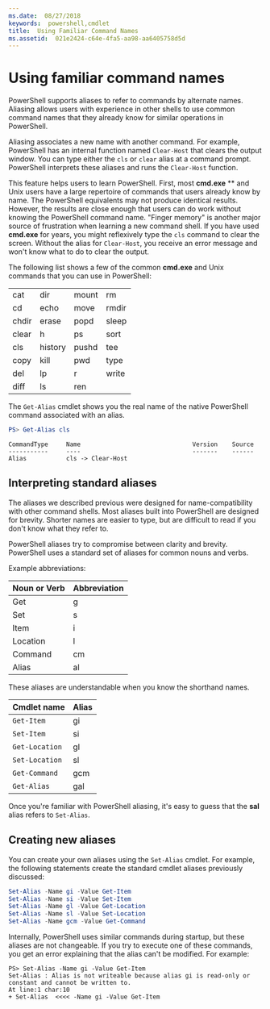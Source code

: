 ```yaml
---
ms.date:  08/27/2018
keywords:  powershell,cmdlet
title:  Using Familiar Command Names
ms.assetid:  021e2424-c64e-4fa5-aa98-aa6405758d5d
---
```


# Using familiar command names

PowerShell supports aliases to refer to commands by alternate names. Aliasing allows users with
experience in other shells to use common command names that they already know for similar
operations in PowerShell.

Aliasing associates a new name with another command. For example, PowerShell has an internal
function named `Clear-Host` that clears the output window. You can type either the `cls` or
`clear` alias at a command prompt. PowerShell interprets these aliases and runs the
`Clear-Host` function.

This feature helps users to learn PowerShell. First, most **cmd.exe** ** and Unix users have a large
repertoire of commands that users already know by name. The PowerShell equivalents may not produce
identical results. However, the results are close enough that users can do work without knowing the
PowerShell command name. "Finger memory" is another major source of frustration when learning a
new command shell. If you have used **cmd.exe**  for years, you might reflexively type the `cls` command
to clear the screen. Without the alias for `Clear-Host`, you receive an error message and won't
know what to do to clear the output.

The following list shows a few of the common **cmd.exe**  and Unix commands that you can use in
PowerShell:

|||||
|-|-|-|-|
|cat|dir|mount|rm|
|cd|echo|move|rmdir|
|chdir|erase|popd|sleep|
|clear|h|ps|sort|
|cls|history|pushd|tee|
|copy|kill|pwd|type|
|del|lp|r|write|
|diff|ls|ren||

The `Get-Alias` cmdlet shows you the real name of the native PowerShell command associated with an
alias.

```powershell
PS> Get-Alias cls
```

```Output
CommandType     Name                               Version    Source
-----------     ----                               -------    ------
Alias           cls -> Clear-Host
```

## Interpreting standard aliases

The aliases we described previous were designed for name-compatibility with other command shells.
Most aliases built into PowerShell are designed for brevity. Shorter names are easier to type, but
are difficult to read if you don't know what they refer to.

PowerShell aliases try to compromise between clarity and brevity. PowerShell uses a standard set of
aliases for common nouns and verbs.

Example abbreviations:

| Noun or Verb | Abbreviation |
|--------------|--------------|
| Get          | g            |
| Set          | s            |
| Item         | i            |
| Location     | l            |
| Command      | cm           |
| Alias        | al           |

These aliases are understandable when you know the shorthand names.

| Cmdlet name    | Alias |
|----------------|-------|
| `Get-Item `    | gi    |
| `Set-Item`     | si    |
| `Get-Location` | gl    |
| `Set-Location` | sl    |
| `Get-Command`  | gcm   |
| `Get-Alias`    | gal   |

Once you're familiar with PowerShell aliasing, it's easy to guess that the **sal** alias refers
to `Set-Alias`.

## Creating new aliases

You can create your own aliases using the `Set-Alias` cmdlet. For example, the following statements
create the standard cmdlet aliases previously discussed:

```powershell
Set-Alias -Name gi -Value Get-Item
Set-Alias -Name si -Value Set-Item
Set-Alias -Name gl -Value Get-Location
Set-Alias -Name sl -Value Set-Location
Set-Alias -Name gcm -Value Get-Command
```

Internally, PowerShell uses similar commands during startup, but these aliases are not changeable.
If you try to execute one of these commands, you get an error explaining that the alias can't be
modified. For example:

```
PS> Set-Alias -Name gi -Value Get-Item
Set-Alias : Alias is not writeable because alias gi is read-only or constant and cannot be written to.
At line:1 char:10
+ Set-Alias  <<<< -Name gi -Value Get-Item
```